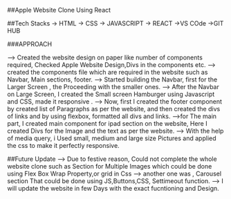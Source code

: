 ##Apple Website Clone Using React


##Tech Stacks
-> HTML
-> CSS
-> JAVASCRIPT
-> REACT
->VS COde
->GIT HUB

###APPROACH

--> Created the website design on paper like number of components required, Checked Apple Website Design,Divs in the components etc.
--> created the components file which are required in the website such as Navbar, Main sections, footer.
--> Started building the Navbar, first for the Larger Screen , the Proceeding with the smaller ones.
--> After the Navbar on Large Screen, I created the Small screen Hamburger using Javascript and CSS, made it responsive .
--> Now, first I created the footer component by created list of Paragraphs as per the website, and then created the divs of links and by using flexbox, formatted all divs and links.
-->for The main part, I created main component for ipad section on the website, Here I created Divs for the Image and the text as per the website.
--> With the help of media query, i Used small, medium and large size Pictures and applied the css to make it perfectly responsive.




##Future Update
--> Due to festive reason, Could not complete the whole website clone such as Section for Multiple Images which could be done using Flex Box Wrap Property,or grid in Css
--> another one was , Carousel section That could be done using JS,Buttons,CSS, Settimeout function.
--> I will update the website in few Days with the exact fucntioning and Design.




